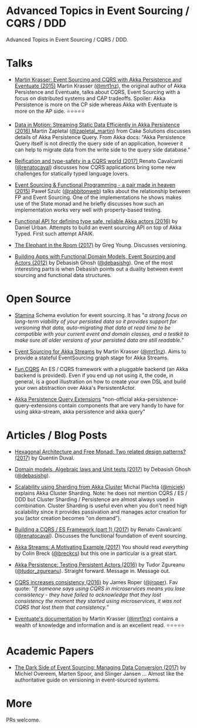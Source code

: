 # Advanced Topics in Event Sourcing / CQRS / DDD
Advanced Topics in Event Sourcing / CQRS / DDD. 

# Talks

* [Martin Krasser: Event Sourcing and CQRS with Akka Persistence and Eventuate (2015)](https://www.youtube.com/watch?v=vFVry457XLk)
Martin Krasser ([@mrt1nz](https://twitter.com/mrt1nz)), the original author of Akka Persistence and Eventuate, talks about CQRS, Event Sourcing with a focus on distributed systems and CAP tradeoffs. Spoiler: Akka Persistence is more on the CP side whereas Akka with Eventuate is more on the AP side. :star::star::star::star::star:

* [Data in Motion: Streaming Static Data Efficiently in Akka Persistence (2016) ](https://www.youtube.com/watch?v=K4FY0XKediU)
Martin Zapletal ([@zapletal_martin](https://twitter.com/zapletal_martin)) from Cake Solutions discusses details of Akka Persistence Query. From Akka docs: "Akka Persistence Query itself is not directly the query side of an application, however it can help to migrate data from the write side to the query side database."

* [Reification and type-safety in a CQRS world (2017) ](https://www.youtube.com/watch?v=qwYs0J7xp78) Renato Cavalcanti ([@renatocaval](https://twitter.com/renatocaval)) discusses how CQRS applications bring some new challenges for statically typed language lovers.

* [Event Sourcing & Functional Programming - a pair made in heaven (2015)](https://www.youtube.com/watch?v=1rFY2SfdDoE) Paweł Szulc ([@rabbitonweb](https://twitter.com/rabbitonweb)) talks about the relationship between FP and Event Sourcing. One of the implementations he shows makes use of the State monad and he briefly discusses how such an implementation works very well with property-based testing. 

* [Functional API for defining type safe, reliable Akka actors (2016)](https://www.youtube.com/watch?v=GsPAHzk8-mE) by Daniel Urban. Attempts to build an event sourcing API on top of Akka Typed. First such attempt AFAIK.

* [The Elephant in the Room (2017)](https://skillsmatter.com/skillscasts/9652-the-elephant-in-the-room) by Greg Young. Discusses versioning.  

* [Building Apps with Functional Domain Models, Event Sourcing and Actors (2012)](https://www.youtube.com/watch?v=95KztoeGHl0) by Debasish Ghosh ([@debasishg](https://twitter.com/debasishg)). One of the most interesting parts is when Debasish points out a duality between event sourcing and functional data structures. 

# Open Source

* [Stamina](https://github.com/scalapenos/stamina) Schema evolution for event sourcing. It has "*a strong focus on long-term viability of your persisted data so it provides support for versioning that data, auto-migrating that data at read time to be compatible with your current event and domain classes, and a testkit to make sure all older versions of your persisted data are still readable.*"

* [Event Sourcing for Akka Streams](https://github.com/krasserm/akka-stream-eventsourcing) by Martin Krasser ([@mrt1nz](https://twitter.com/mrt1nz)). Aims to provide a stateful EventSourcing graph stage for Akka Streams.

* [Fun.CQRS](https://github.com/strongtyped/fun-cqrs) An ES / CQRS framework with a pluggable backend (an Akka backend is provided). Even if you end up not using it, the code, in general, is a good illustration on how to create your own DSL and build your own abstraction over Akka's PersistentActor.

* [Akka Persistence Query Extensions](https://github.com/dnvriend/akka-persistence-query-extensions) "non-official akka-persistence-query-extensions contain components that are very handy to have for using akka-stream, akka persistence and akka query"

# Articles / Blog Posts

* [Hexagonal Architecture and Free Monad: Two related design patterns? (2017)](https://deque.blog/2017/07/06/hexagonal-architecture-a-less-declarative-free-monad/) by Quentin Duval.

* [Domain models, Algebraic laws and Unit tests (2017)](http://debasishg.blogspot.ca/2017/06/domain-models-algebraic-laws-and-unit.html) by Debasish Ghosh ([@debasishg](https://twitter.com/debasishg)).

* [Scalability using Sharding from Akka Cluster](http://michalplachta.com/2016/01/23/scalability-using-sharding-from-akka-cluster/) Michal Plachta ([@miciek](https://twitter.com/miciek?lang=en)) explains Akka Cluster Sharding. Note: he does not mention CQRS / ES / DDD but Cluster Sharding / Persistence are almost always used in combination. Cluster Sharding is useful even when you don't need high scalability since it provides passivation and manages actor creation for you (actor creation becomes "on demand").

* [Building a CQRS / ES Framework (part 1) (2017)](http://www.strongtyped.io/blog/2017/05/07/building-cqrs-es-framework-part1/) by Renato Cavalcanti ([@renatocaval](https://twitter.com/renatocaval)). Discusses the functional foundation of event sourcing. 

* [Akka Streams: A Motivating Example (2017)](http://blog.colinbreck.com/akka-streams-a-motivating-example/) You should read *everything* by Colin Breck ([@breckcs](https://twitter.com/breckcs?lang=en)) but this one in particular is a great start.

* [Akka Persistence: Testing Persistent Actors (2016)](http://tudorzgureanu.com/akka-persistence-testing-persistent-actors/) by Tudor Zgureanu ([@tudor_zgureanu](https://twitter.com/tudor_zgureanu)). Straight forward. Message in. Message out.

* [CQRS increases consistency (2016)](https://jazzy.id.au/2016/10/08/cqrs-increases-consistency.html) by James Roper ([@jroper](https://twitter.com/jroper?lang=en)). Fav quote: "*If someone says using CQRS in microservices means you lose consistency - they have failed to acknowledge that they lost consistency the moment they started using microservices, it was not CQRS that lost them that consistency.*"

* [Eventuate's documentation](http://rbmhtechnology.github.io/eventuate/) by Martin Krasser ([@mrt1nz](https://twitter.com/mrt1nz)) contains a wealth of knowledge and information and is an excellent read. :star::star::star::star::star:

# Academic Papers

* [The Dark Side of Event Sourcing: Managing Data Conversion (2017)](http://files.movereem.nl/2017saner-eventsourcing.pdf) by Michiel Overeem, Marten Spoor, and Slinger Jansen ... Almost like the authoritative guide on versioning in event-sourced systems.

# More

PRs welcome. 

